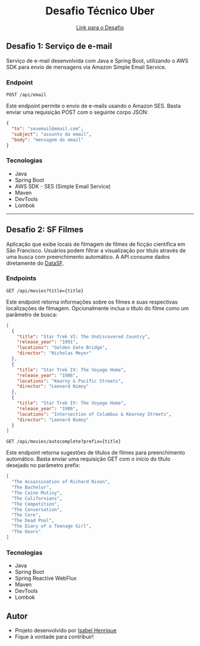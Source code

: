 <h1 align="center">
  Desafio Técnico Uber
</h1>

<p align="center">
  <a href="https://github.com/uber-archive/coding-challenge-tools/blob/master/coding_challenge.md">Link para o Desafio</a>
</p>

## Desafio 1: Serviço de e-mail
Serviço de e-mail desenvolvida com Java e Spring Boot, utilizando o AWS SDK para envio de mensagens via Amazon Simple Email Service.

### Endpoint

`POST /api/email`

Este endpoint permite o envio de e-mails usando o Amazon SES. Basta enviar uma requisição POST com o seguinte corpo JSON:

```json
{
  "to": "seuemail@email.com",
  "subject": "assunto do email",
  "body": "mensagem do email"
}
```

### Tecnologias
- Java
- Spring Boot
- AWS SDK - SES (Simple Email Service)
- Maven
- DevTools
- Lombok

<hr>

## Desafio 2: SF Filmes
Aplicação que exibe locais de filmagem de filmes de ficção científica em São Francisco. Usuários podem filtrar a visualização por título através de uma busca com preenchimento automático. A API consume dados diretamente do [DataSF](https://data.sfgov.org/Culture-and-Recreation/Film-Locations-in-San-Francisco/yitu-d5am/about_data).

### Endpoints

`GET /api/movies?title={title}`

Este endpoint retorna informações sobre os filmes e suas respectivas localizações de filmagem. Opcionalmente inclua o título do filme como um parâmetro de busca:

```json
[
  {
    "title": "Star Trek VI: The Undiscovered Country",
    "release_year": "1991",
    "locations": "Golden Gate Bridge",
    "director": "Nicholas Meyer"
  },
  {
    "title": "Star Trek IV: The Voyage Home",
    "release_year": "1986",
    "locations": "Kearny & Pacific Streets",
    "director": "Leonard Nimoy"
  },
  {
    "title": "Star Trek IV: The Voyage Home",
    "release_year": "1986",
    "locations": "Intersection of Columbus & Kearney Streets",
    "director": "Leonard Nimoy"
  }
]
```

`GET /api/movies/autocomplete?prefix={title}`

Este endpoint retorna sugestões de títulos de filmes para preenchimento automático. Basta enviar uma requisição GET com o início do título desejado no parâmetro prefix:

```json
[
  "The Assassination of Richard Nixon",
  "The Bachelor",
  "The Caine Mutiny",
  "The Californians",
  "The Competition",
  "The Conversation",
  "The Core",
  "The Dead Pool",
  "The Diary of a Teenage Girl",
  "The Doors"
]
```

### Tecnologias
- Java
- Spring Boot
- Spring Reactive WebFlux
- Maven
- DevTools
- Lombok

## Autor
- Projeto desenvolvido por [Isabel Henrique](https://www.linkedin.com/in/isabel-henrique/)
- Fique à vontade para contribuir!